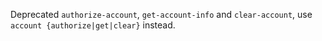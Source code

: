 Deprecated `authorize-account`, `get-account-info` and `clear-account`, use `account {authorize|get|clear}` instead.